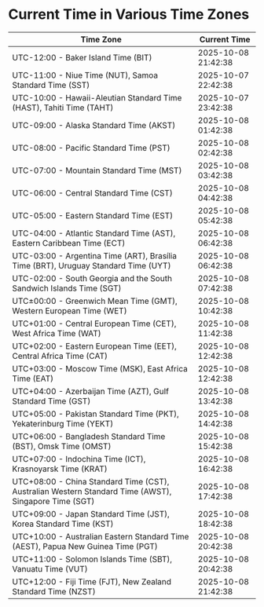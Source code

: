 # Current Time in Various Time Zones

| Time Zone | Current Time |
|-----------|--------------|
| UTC-12:00 - Baker Island Time (BIT) | 2025-10-08 21:42:38 |
| UTC-11:00 - Niue Time (NUT), Samoa Standard Time (SST) | 2025-10-07 22:42:38 |
| UTC-10:00 - Hawaii-Aleutian Standard Time (HAST), Tahiti Time (TAHT) | 2025-10-07 23:42:38 |
| UTC-09:00 - Alaska Standard Time (AKST) | 2025-10-08 01:42:38 |
| UTC-08:00 - Pacific Standard Time (PST) | 2025-10-08 02:42:38 |
| UTC-07:00 - Mountain Standard Time (MST) | 2025-10-08 03:42:38 |
| UTC-06:00 - Central Standard Time (CST) | 2025-10-08 04:42:38 |
| UTC-05:00 - Eastern Standard Time (EST) | 2025-10-08 05:42:38 |
| UTC-04:00 - Atlantic Standard Time (AST), Eastern Caribbean Time (ECT) | 2025-10-08 06:42:38 |
| UTC-03:00 - Argentina Time (ART), Brasília Time (BRT), Uruguay Standard Time (UYT) | 2025-10-08 06:42:38 |
| UTC-02:00 - South Georgia and the South Sandwich Islands Time (SGT) | 2025-10-08 07:42:38 |
| UTC±00:00 - Greenwich Mean Time (GMT), Western European Time (WET) | 2025-10-08 10:42:38 |
| UTC+01:00 - Central European Time (CET), West Africa Time (WAT) | 2025-10-08 11:42:38 |
| UTC+02:00 - Eastern European Time (EET), Central Africa Time (CAT) | 2025-10-08 12:42:38 |
| UTC+03:00 - Moscow Time (MSK), East Africa Time (EAT) | 2025-10-08 12:42:38 |
| UTC+04:00 - Azerbaijan Time (AZT), Gulf Standard Time (GST) | 2025-10-08 13:42:38 |
| UTC+05:00 - Pakistan Standard Time (PKT), Yekaterinburg Time (YEKT) | 2025-10-08 14:42:38 |
| UTC+06:00 - Bangladesh Standard Time (BST), Omsk Time (OMST) | 2025-10-08 15:42:38 |
| UTC+07:00 - Indochina Time (ICT), Krasnoyarsk Time (KRAT) | 2025-10-08 16:42:38 |
| UTC+08:00 - China Standard Time (CST), Australian Western Standard Time (AWST), Singapore Time (SGT) | 2025-10-08 17:42:38 |
| UTC+09:00 - Japan Standard Time (JST), Korea Standard Time (KST) | 2025-10-08 18:42:38 |
| UTC+10:00 - Australian Eastern Standard Time (AEST), Papua New Guinea Time (PGT) | 2025-10-08 20:42:38 |
| UTC+11:00 - Solomon Islands Time (SBT), Vanuatu Time (VUT) | 2025-10-08 20:42:38 |
| UTC+12:00 - Fiji Time (FJT), New Zealand Standard Time (NZST) | 2025-10-08 21:42:38 |
